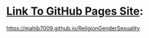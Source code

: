# [Link To GitHub Pages Site](https://mahib7009.github.io/ReligionGenderSexuality/):


https://mahib7009.github.io/ReligionGenderSexuality